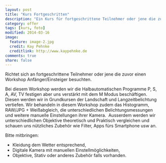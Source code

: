 ```yaml
---
layout: post
title: "Kurs Fortgeschritten"
description: "Ein Kurs für fortgeschrittene Teilnehmer oder jene die zuvor einen Workshop Anfänger/Einsteiger besucht haben und mehr wissen wollen."
category: offer
tags: [kurs, foto]
modified: 2014-03-16
image:
  feature: image-2.jpg
  credit: Kay Pehnke
  creditlink: http://www.kaypehnke.de
comments: true
share: false
---
```


Richtet sich an fortgeschrittene Teilnehmer oder jene die zuvor einen Workshop Anfänger/Einsteiger besuchten. 


Bei diesem Workshop werden wir die Halbautomatischen Programme P, S, A, AV, TV festigen aber uns verstärkt mit dem M Modus beschäftigen.
Diesen werden wir in Grundkursen der Landschaft und Langzeitbelichtung vertiefen. Wir behandeln in diesem Workshop zudem das Histogramm, RAW/JPG + Weißabgleich, die unterschiedlichen Belichtungsmessungen und weitere manuelle Einstellungen ihrer Kamera. 
Ausserdem werden wir unterschiedlichen Objektive theoretisch und Praktisch vergleichen und schauen uns nützliches Zubehör wie Filter, Apps fürs Smartphone usw an.

Bitte mitbringen:

* Kleidung dem Wetter entsprechend,
* Digitale Kamera mit manuellen Einstellmöglichkeiten, 
* Objektive, Stativ oder anderes Zubehör falls vorhanden.